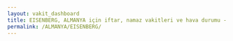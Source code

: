 ```yaml
---
layout: vakit_dashboard
title: EISENBERG, ALMANYA için iftar, namaz vakitleri ve hava durumu - ilçe/eyalet seç
permalink: /ALMANYA/EISENBERG/
---
```


<script type="text/javascript">
  var GLOBAL_COUNTRY = 'ALMANYA';
  var GLOBAL_CITY = 'EISENBERG';
  var GLOBAL_STATE = '';
  var lat = 72;
  var lon = 21;
</script>
